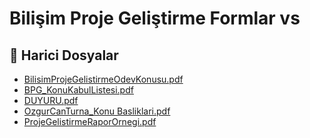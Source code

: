 # Bilişim Proje Geliştirme Formlar vs


<!--Index-->

## 🔗 Harici Dosyalar

- [BilisimProjeGelistirmeOdevKonusu.pdf](./BilisimProjeGelistirmeOdevKonusu.pdf)
- [BPG_KonuKabulListesi.pdf](./BPG_KonuKabulListesi.pdf)
- [DUYURU.pdf](./DUYURU.pdf)
- [OzgurCanTurna_Konu Basliklari.pdf](./OzgurCanTurna_Konu%20Basliklari.pdf)
- [ProjeGelistirmeRaporOrnegi.pdf](./ProjeGelistirmeRaporOrnegi.pdf)


<!--Index-->

